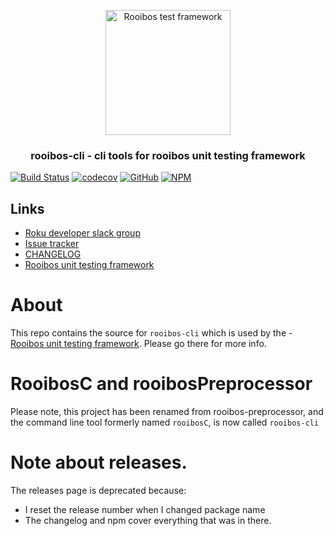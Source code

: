 <p align="center">
  <img src="images/logo.png" alt="Rooibos test framework" width="200" height="200"/>
</p>
<h3 align="center">
rooibos-cli - cli tools for rooibos unit testing framework
</h3>

[![Build Status](https://travis-ci.org/georgejecook/rooibos-cli.svg?branch=master)](https://travis-ci.org/georgejecook/rooibos-cli)
[![codecov](https://codecov.io/gh/georgejecook/rooibos-cli/branch/master/graph/badge.svg)](https://codecov.io/gh/georgejecook/rooibos-cli)
[![GitHub](https://img.shields.io/github/release/georgejecook/rooibos-cli.svg?style=flat-square)](https://github.com/georgejecook/rooibos-cli/releases) 
[![NPM](https://nodei.co/npm/rooibos-preprocessor.png)](https://npmjs.org/package/rooibos-preprocessor)

## Links
 - [Roku developer slack group](https://join.slack.com/t/rokudevelopers/shared_invite/enQtMzgyODg0ODY0NDM5LTc2ZDdhZWI2MDBmYjcwYTk5MmE1MTYwMTA2NGVjZmJiNWM4ZWY2MjY1MDY0MmViNmQ1ZWRmMWUzYTVhNzJiY2M)
 - [Issue tracker](https://github.com/georgejecook/rooibos-cli/issues)
 - [CHANGELOG](CHANGELOG.md) 
 - [Rooibos unit testing framework](https://github.com/georgejecook/rooibos)

# About

This repo contains the source for `rooibos-cli` which is used by the  - [Rooibos unit testing framework](https://github.com/georgejecook/rooibos). Please go there for more info.

# RooibosC and rooibosPreprocessor

Please note, this project has been renamed from rooibos-preprocessor, and the command line tool formerly named `rooibosC`, is now called `rooibos-cli`

# Note about releases.

The releases page is deprecated because:

 - I reset the release number when I changed package name
 - The changelog and npm cover everything that was in there.
